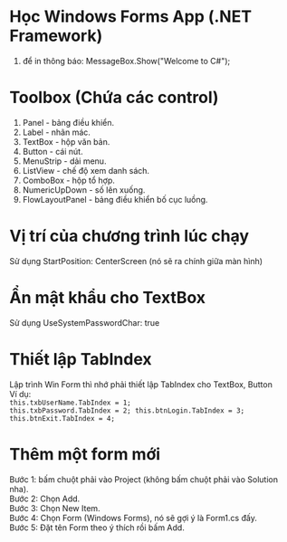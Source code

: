 # Học Windows Forms App (.NET Framework)
1. để in thông báo: MessageBox.Show("Welcome to C#");
# Toolbox (Chứa các control)
1. Panel - bảng điều khiển.
2. Label - nhãn mác.
3. TextBox - hộp văn bản.
4. Button - cái nút.
5. MenuStrip - dải menu.
6. ListView - chế độ xem danh sách.
7. ComboBox - hộp tổ hợp.
8. NumericUpDown - số lên xuống.
9. FlowLayoutPanel - bảng điều khiển bố cục luồng.
# Vị trí của chương trình lúc chạy
Sử dụng StartPosition: CenterScreen (nó sẽ ra chính giữa màn hình)
# Ẩn mật khẩu cho TextBox
Sử dụng UseSystemPasswordChar: true
# Thiết lập TabIndex
Lập trình Win Form thì nhớ phải thiết lập TabIndex cho TextBox, Button<br>
Ví dụ:<br>
<code>this.txbUserName.TabIndex = 1;
this.txbPassword.TabIndex = 2;
this.btnLogin.TabIndex = 3;
this.btnExit.TabIndex = 4;
</code>
# Thêm một form mới
Bước 1: bấm chuột phải vào Project (không bấm chuột phải vào Solution nha).<br>
Bước 2: Chọn Add.<br>
Bước 3: Chọn New Item.<br>
Bước 4: Chọn Form (Windows Forms), nó sẽ gợi ý là Form1.cs đấy.<br>
Bước 5: Đặt tên Form theo ý thích rồi bấm Add.

